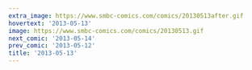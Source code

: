 ```yaml
---
extra_image: https://www.smbc-comics.com/comics/20130513after.gif
hovertext: '2013-05-13'
image: https://www.smbc-comics.com/comics/20130513.gif
next_comic: '2013-05-14'
prev_comic: '2013-05-12'
title: '2013-05-13'
---
```


